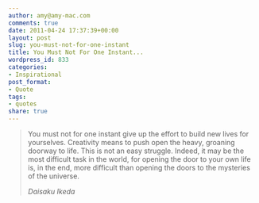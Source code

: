```yaml
---
author: amy@amy-mac.com
comments: true
date: 2011-04-24 17:37:39+00:00
layout: post
slug: you-must-not-for-one-instant
title: You Must Not For One Instant...
wordpress_id: 833
categories:
- Inspirational
post_format:
- Quote
tags:
- quotes
share: true
---
```


<blockquote>You must not for one instant give up the effort to build new lives for yourselves. Creativity means to push open the heavy, groaning doorway to life. This is not an easy struggle. Indeed, it may be the most difficult task in the world, for opening the door to your own life is, in the end, more difficult than opening the doors to the mysteries of the universe.

<cite>Daisaku Ikeda</cite>
</blockquote>